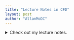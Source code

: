 ```yaml
---
title: "Lecture Notes in CFD"
layout: post
author: "AllanMoDC"
---
```

<details>
<summary>Check out my lecture notes.</summary>
<iframe src="https://allanmodc.github.io/cfd" 
        onload='javascript:(function(o){o.style.height=o.contentWindow.document.body.scrollHeight+"px";}(this));' 
        style="height:200px;
               width:100%;
               border:none;
               overflow:hidden;">
</iframe>
</details>


